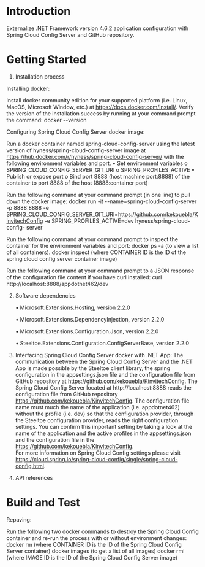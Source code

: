 # Introduction 
Externalize .NET Framework version 4.6.2 application configuration with Spring Cloud Config Server and GitHub repository.


# Getting Started
1.	Installation process

Installing docker:
      
Install docker community edition for your supported platform (i.e. Linux, MacOS, Microsoft Window, etc.) at           https://docs.docker.com/install/.
Verify the version of the  installation success by running at your command prompt the command: 
docker --version

Configuring Spring Cloud Config Server docker image:
      
Run a docker container named spring-cloud-config-server using the latest version of hyness/spring-cloud-config-server image at   https://hub.docker.com/r/hyness/spring-cloud-config-server/ with the following environment variables and port.
    •	Set environment variables
          o	SPRING_CLOUD_CONFIG_SERVER_GIT_URI
          o	SPRING_PROFILES_ACTIVE
    •	Publish or expose port
          o	Bind port 8888 (host machine port:8888) of the container to port 8888 of the host (8888:container port)
      
Run the following command at your command prompt (in one line) to pull down the docker image:
docker run -it --name=spring-cloud-config-server -p 8888:8888 -e    SPRING_CLOUD_CONFIG_SERVER_GIT_URI=https://github.com/kekouebla/KinvitechConfig -e SPRING_PROFILES_ACTIVE=dev hyness/spring-cloud-config-   server

Run the following command at your command prompt to inspect the container for the environment variables and port:
docker ps -a (to view a list of all containers).
docker inspect <CONTAINER ID> (where CONTAINER ID is the ID of the spring cloud config server container image)
  
Run the following command at your command prompt to a JSON response of the configuration file content if you have curl installed:
curl http://localhost:8888/appdotnet462/dev


2.	Software dependencies

    •	Microsoft.Extensions.Hosting, version 2.2.0
      
    •	Microsoft.Extensions.DependencyInjection, version 2.2.0
      
    •	Microsoft.Extensions.Configuration.Json, version 2.2.0
      
    •	Steeltoe.Extensions.Configuration.ConfigServerBase, version 2.2.0

3.	Interfacing Spring Cloud Config Server docker with .NET App:
The communication between the Spring Cloud Config Server and the .NET App is made possible by the Steeltoe client library, the            spring configuration in the appsettings.json file and the configuration file from GitHub repository at https://github.com/kekouebla/KinvitechConfig.  The Spring Cloud Config Server located at http://localhost:8888 reads the configuration file from GitHub repository https://github.com/kekouebla/KinvitechConfig.  The configuration file name must much the name of the application (i.e. appdotnet462) without the profile (i.e. dev) so that the configuration provider, through the Steeltoe configuration provider, reads the right configuration settings.  You can confirm this important setting by taking a look at the name of the application and the active profiles in the appsettings.json and the configuration file in the https://github.com/kekouebla/KinvitechConfig.  
For more information on Spring Cloud Config settings please visit https://cloud.spring.io/spring-cloud-config/single/spring-cloud-config.html.

4.	API references

# Build and Test
Repaving:

Run the following two docker commands to destroy the Spring Cloud Config container and re-run the process with or without environment changes:
docker rm <CONTAINER ID> (where CONTAINER ID is the ID of the Spring Cloud Config Server container)
docker images (to get a list of all images)
docker rmi <IMAGE ID> (where IMAGE ID is the ID of the Spring Cloud Config Server image)

